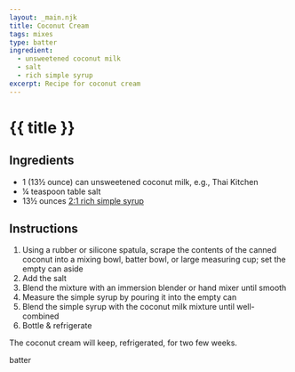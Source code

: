 ```yaml
---
layout: _main.njk
title: Coconut Cream
tags: mixes
type: batter
ingredient:
  - unsweetened coconut milk
  - salt
  - rich simple syrup
excerpt: Recipe for coconut cream
---
```


<!-- markdownlint-disable MD025 -->
# {{ title }}
<!-- markdownlint-enable MD025 -->

## Ingredients

* 1 (13&frac12; ounce) can unsweetened coconut milk, e.g., Thai Kitchen
* &frac14; teaspoon table salt
* 13&frac12; ounces [2:1 rich simple syrup](/mixes/2-1-simple-syrup/)

## Instructions

1. Using a rubber or silicone spatula, scrape the contents of the canned coconut into a mixing bowl, batter bowl, or large measuring cup; set the empty can aside
2. Add the salt
3. Blend the mixture with an immersion blender or hand mixer until smooth
4. Measure the simple syrup by pouring it into the empty can
5. Blend the simple syrup with the coconut milk mixture until well-combined
6. Bottle & refrigerate

<tiki-callout type="note">

  The coconut cream will keep, refrigerated, for two few weeks.

</tiki-callout>

<div
  data-cat[0]="Batter"
  data-ingredient[0]="Coconut milk, unsweetened"
  data-ingredient[1]="Salt, table"
  data-ingredient[2]="2:1 rich simple syrup"
  data-pagefind-filter="
    Category[data-cat[0]],
    Ingredient[data-ingredient[0]],
    Ingredient[data-ingredient[1]],
    Ingredient[data-ingredient[2]]
  "
>
</div>

<div class="keywords" aria-hidden>batter</div>
